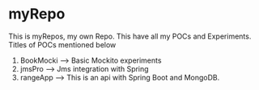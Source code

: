 # myRepo

This is  myRepos, my own Repo. This have all my POCs and Experiments.
Titles of POCs mentioned below

1) BookMocki --> Basic Mockito experiments
2) jmsPro --> Jms integration with Spring
3) rangeApp --> This is an api with Spring Boot and MongoDB.